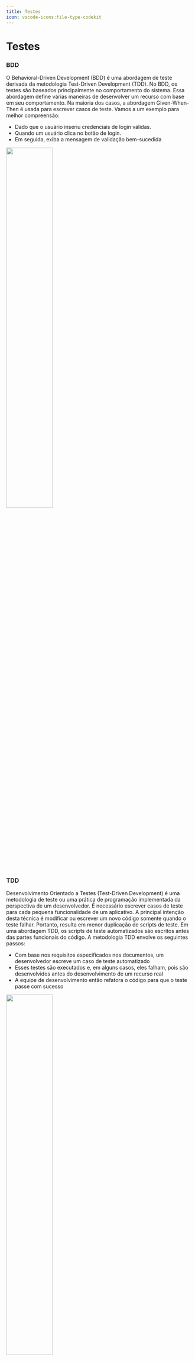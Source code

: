 ```yaml
---
title: Testes
icon: vscode-icons:file-type-codekit
---
```


# Testes

### BDD

O Behavioral-Driven Development (BDD) é uma abordagem de teste derivada da metodologia Test-Driven Development (TDD). No BDD, os testes são baseados principalmente no comportamento do sistema. Essa abordagem define várias maneiras de desenvolver um recurso com base em seu comportamento. Na maioria dos casos, a abordagem Given-When-Then é usada para escrever casos de teste. Vamos a um exemplo para melhor compreensão:

- Dado que o usuário inseriu credenciais de login válidas.
- Quando um usuário clica no botão de login.
- Em seguida, exiba a mensagem de validação bem-sucedida

<img src="https://3fxtqy18kygf3on3bu39kh93-wpengine.netdna-ssl.com/wp-content/uploads/2019/10/Screenshot-2019-09-27-at-1.51.16-PM.png" width="50%">


### TDD

Desenvolvimento Orientado a Testes (Test-Driven Development) é uma metodologia de teste ou uma prática de programação implementada da perspectiva de um desenvolvedor. É necessário escrever casos de teste para cada pequena funcionalidade de um aplicativo. A principal intenção desta técnica é modificar ou escrever um novo código somente quando o teste falhar. Portanto, resulta em menor duplicação de scripts de teste. Em uma abordagem TDD, os scripts de teste automatizados são escritos antes das partes funcionais do código. A metodologia TDD envolve os seguintes passos:

- Com base nos requisitos especificados nos documentos, um desenvolvedor escreve um caso de teste automatizado
- Esses testes são executados e, em alguns casos, eles falham, pois são desenvolvidos antes do desenvolvimento de um recurso real
- A equipe de desenvolvimento então refatora o código para que o teste passe com sucesso

<img src="https://dkrn4sk0rn31v.cloudfront.net/2019/11/04105020/img-tdd.png" width="50%">

### ATDD

Na técnica de Desenvolvimento Orientado a Testes de Aceitação (ATDD), um único teste de aceitação é escrito a partir da perspectiva do usuário. Ele se concentra principalmente em satisfazer o comportamento funcional do sistema. Essa técnica tenta responder à pergunta – O código está funcionando conforme o esperado?

Nota: O Desenvolvimento Orientado a Testes de Aceitação é muito semelhante ao Desenvolvimento Orientado a Comportamento. No entanto, uma diferença fundamental entre eles é: o BDD se concentra mais no comportamento do recurso, enquanto o ATDD se concentra na captura dos requisitos precisos.

- Analisar e discutir os cenários do mundo real.
- Decidir os critérios de aceitação para esses cenários de teste.
- Automatizando os casos de teste de aceitação.
- Focando no desenvolvimento desses casos de requisitos

---

### Tests

> test && commit || revert - \Kent Beck